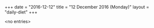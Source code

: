 +++
date = "2016-12-12"
title = "12 December 2016 (Monday)"
layout = "daily-diet"
+++

<p>&lt;no entries&gt;</p>